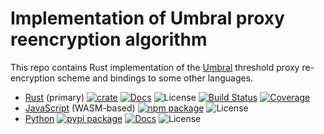 # Implementation of Umbral proxy reencryption algorithm

This repo contains Rust implementation of the [Umbral][umbral] threshold proxy re-encryption scheme and bindings to some other languages.

* [Rust](https://github.com/nucypher/rust-umbral/tree/master/umbral-pre) (primary) [![crate][rust-crate-image]][rust-crate-link] [![Docs][rust-docs-image]][rust-docs-link] ![License][rust-license-image] [![Build Status][rust-build-image]][rust-build-link] [![Coverage][rust-coverage-image]][rust-coverage-link]
* [JavaScript](https://github.com/nucypher/rust-umbral/tree/master/umbral-pre-wasm) (WASM-based) [![npm package][js-npm-image]][js-npm-link] ![License][js-license-image]
* [Python](https://github.com/nucypher/rust-umbral/tree/master/umbral-pre-python) [![pypi package][pypi-image]][pypi-link] [![Docs][rtd-image]][rtd-link] ![License][pypi-license-image]

[rust-crate-image]: https://img.shields.io/crates/v/umbral-pre.svg
[rust-crate-link]: https://crates.io/crates/umbral-pre
[rust-docs-image]: https://docs.rs/umbral-pre/badge.svg
[rust-docs-link]: https://docs.rs/umbral-pre/
[rust-license-image]: https://img.shields.io/crates/l/umbral-pre
[rust-build-image]: https://github.com/nucypher/rust-umbral/workflows/umbral-pre/badge.svg?branch=master&event=push
[rust-build-link]: https://github.com/nucypher/rust-umbral/actions?query=workflow%3Aumbral-pre
[rust-coverage-image]: https://codecov.io/gh/nucypher/rust-umbral/branch/master/graph/badge.svg
[rust-coverage-link]: https://codecov.io/gh/nucypher/rust-umbral
[js-npm-image]: https://img.shields.io/npm/v/@nucypher/umbral-pre
[js-npm-link]: https://www.npmjs.com/package/@nucypher/umbral-pre
[js-license-image]: https://img.shields.io/npm/l/@nucypher/umbral-pre
[pypi-image]: https://img.shields.io/pypi/v/umbral-pre
[pypi-link]: https://pypi.org/project/umbral-pre/
[pypi-license-image]: https://img.shields.io/pypi/l/umbral-pre
[rtd-image]: https://readthedocs.org/projects/rust-umbral/badge/?version=latest
[rtd-link]: https://rust-umbral.readthedocs.io/en/latest/
[umbral]: https://github.com/nucypher/umbral-doc/blob/master/umbral-doc.pdf
